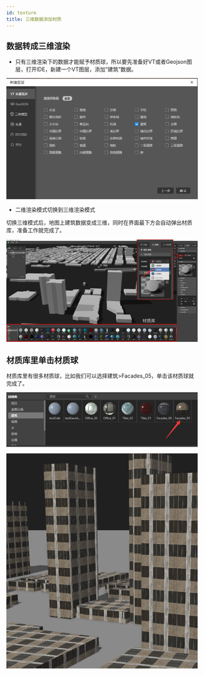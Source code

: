 ```yaml
---
id: texture
title: 三维数据添加材质
---
```


## 数据转成三维渲染

* 只有三维渲染下的数据才能赋予材质球，所以要先准备好VT或者Geojson图层，打开IDE，新建一个VT图层，添加“建筑”数据。

![图片](./assets/texture/texture-2.png)

* 二维渲染模式切换到三维渲染模式

切换三维模式后，地图上建筑数据变成三维，同时在界面最下方会自动弹出材质库，准备工作就完成了。

![图片](./assets/texture/texture-4.png)

## 材质库里单击材质球

材质库里有很多材质球，比如我们可以选择建筑>Facades_05，单击该材质球就完成了。

![图片](./assets/texture/texture-6.png)

![图片](./assets/texture/texture-7.png)






